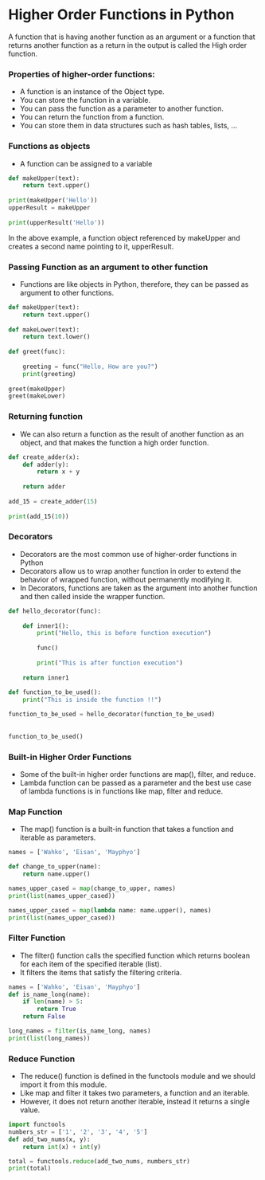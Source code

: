 # Higher Order Functions in Python

A function that is having another function as an argument or a function that returns another function as a return in the output is called the High order function.

### Properties of higher-order functions:

- A function is an instance of the Object type.
- You can store the function in a variable.
- You can pass the function as a parameter to another function.
- You can return the function from a function.
- You can store them in data structures such as hash tables, lists, …
### Functions as objects

- A function can be assigned to a variable
~~~Python
def makeUpper(text): 
    return text.upper() 
    
print(makeUpper('Hello')) 
upperResult = makeUpper 
    
print(upperResult('Hello'))
~~~
In the above example, a function object referenced by makeUpper and creates a second name pointing to it, upperResult.

### Passing Function as an argument to other function

- Functions are like objects in Python, therefore, they can be passed as argument to other functions.

~~~Python
def makeUpper(text): 
    return text.upper() 
    
def makeLower(text): 
    return text.lower() 
    
def greet(func): 
     
    greeting = func("Hello, How are you?") 
    print(greeting)  
    
greet(makeUpper) 
greet(makeLower)
~~~

### Returning function

- We can also return a function as the result of another function as an object, and that makes the function a high order function.

~~~Python
def create_adder(x): 
    def adder(y): 
        return x + y 
    
    return adder 
    
add_15 = create_adder(15) 
    
print(add_15(10))
~~~

### Decorators

- Decorators are the most common use of higher-order functions in Python
- Decorators allow us to wrap another function in order to extend the behavior of wrapped function, without permanently modifying it.
- In Decorators, functions are taken as the argument into another function and then called inside the wrapper function.

~~~Python
def hello_decorator(func): 
    
    def inner1(): 
        print("Hello, this is before function execution") 
    
        func() 
    
        print("This is after function execution") 
            
    return inner1 
    
def function_to_be_used(): 
    print("This is inside the function !!") 

function_to_be_used = hello_decorator(function_to_be_used) 
    
 
function_to_be_used() 
~~~

### Built-in Higher Order Functions
- Some of the built-in higher order functions are map(), filter, and reduce. 
- Lambda function can be passed as a parameter and the best use case of lambda functions is in functions like map, filter and reduce.

### Map Function
- The map() function is a built-in function that takes a function and iterable as parameters.

~~~Python
names = ['Wahko', 'Eisan', 'Mayphyo']  

def change_to_upper(name):
    return name.upper()

names_upper_cased = map(change_to_upper, names)
print(list(names_upper_cased))    

names_upper_cased = map(lambda name: name.upper(), names)
print(list(names_upper_cased))
~~~
### Filter Function
- The filter() function calls the specified function which returns boolean for each item of the specified iterable (list). 
- It filters the items that satisfy the filtering criteria.

~~~Python
names = ['Wahko', 'Eisan', 'Mayphyo']  
def is_name_long(name):
    if len(name) > 5:
        return True
    return False

long_names = filter(is_name_long, names)
print(list(long_names))
~~~

### Reduce Function
- The reduce() function is defined in the functools module and we should import it from this module. 
- Like map and filter it takes two parameters, a function and an iterable. 
- However, it does not return another iterable, instead it returns a single value.

~~~Python 
import functools
numbers_str = ['1', '2', '3', '4', '5'] 
def add_two_nums(x, y):
    return int(x) + int(y)

total = functools.reduce(add_two_nums, numbers_str)
print(total)
~~~